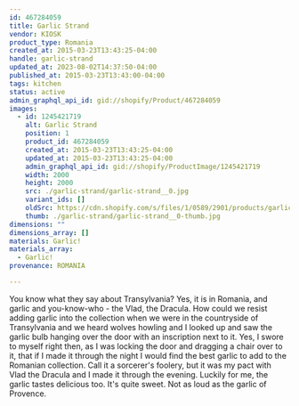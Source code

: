 ```yaml
---
id: 467284059
title: Garlic Strand
vendor: KIOSK
product_type: Romania
created_at: 2015-03-23T13:43:25-04:00
handle: garlic-strand
updated_at: 2023-08-02T14:37:50-04:00
published_at: 2015-03-23T13:43:00-04:00
tags: kitchen
status: active
admin_graphql_api_id: gid://shopify/Product/467284059
images:
  - id: 1245421719
    alt: Garlic Strand
    position: 1
    product_id: 467284059
    created_at: 2015-03-23T13:43:25-04:00
    updated_at: 2015-03-23T13:43:25-04:00
    admin_graphql_api_id: gid://shopify/ProductImage/1245421719
    width: 2000
    height: 2000
    src: ./garlic-strand/garlic-strand__0.jpg
    variant_ids: []
    oldSrc: https://cdn.shopify.com/s/files/1/0589/2901/products/garlic_strand.jpeg?v=1427132605
    thumb: ./garlic-strand/garlic-strand__0-thumb.jpg
dimensions: ""
dimensions_array: []
materials: Garlic!
materials_array:
  - Garlic!
provenance: ROMANIA

---
```


You know what they say about Transylvania? Yes, it is in Romania, and garlic and you-know-who - the Vlad, the Dracula. How could we resist adding garlic into the collection when we were in the countryside of Transylvania and we heard wolves howling and I looked up and saw the garlic bulb hanging over the door with an inscription next to it. Yes, I swore to myself right then, as I was locking the door and dragging a chair over to it, that if I made it through the night I would find the best garlic to add to the Romanian collection. Call it a sorcerer's foolery, but it was my pact with Vlad the Dracula and I made it through the evening. Luckily for me, the garlic tastes delicious too. It's quite sweet. Not as loud as the garlic of Provence.